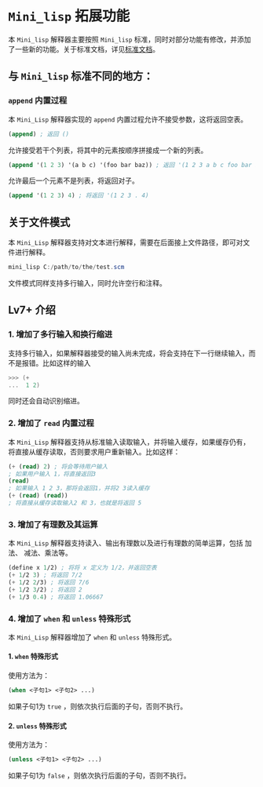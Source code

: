 # `Mini_lisp` 拓展功能

本 `Mini_lisp` 解释器主要按照 `Mini_lisp` 标准，同时对部分功能有修改，并添加了一些新的功能。关于标准文档，详见[标准文档](https://pku-software.github.io/mini-lisp-spec/)。



## 与 `Mini_lisp` 标准不同的地方：

### `append` 内置过程

本 `Mini_Lisp` 解释器实现的 `append` 内置过程允许不接受参数，这将返回空表。

```lisp
(append) ; 返回 ()
```

允许接受若干个列表，将其中的元素按顺序拼接成一个新的列表。

```lisp
(append '(1 2 3) '(a b c) '(foo bar baz)) ; 返回 '(1 2 3 a b c foo bar baz)
```

允许最后一个元素不是列表，将返回对子。

```lisp
(append '(1 2 3) 4) ; 将返回 '(1 2 3 . 4)
```



## 关于文件模式

本 `Mini_Lisp` 解释器支持对文本进行解释，需要在后面接上文件路径，即可对文件进行解释。

```powershell
mini_lisp C:/path/to/the/test.scm
```

文件模式同样支持多行输入，同时允许空行和注释。



## Lv7+ 介绍

### 1. 增加了多行输入和换行缩进

支持多行输入，如果解释器接受的输入尚未完成，将会支持在下一行继续输入，而不是报错。比如这样的输入

```powershell
>>> (+
...  1 2)
```

同时还会自动识别缩进。

### 2. 增加了 `read` 内置过程

本 `Mini_Lisp` 解释器支持从标准输入读取输入，并将输入缓存，如果缓存仍有，将直接从缓存读取，否则要求用户重新输入。比如这样：

```lisp
(+ (read) 2) ; 将会等待用户输入
; 如果用户输入 1，将直接返回3
(read)
; 如果输入 1 2 3，那将会返回1，并将2 3读入缓存
(+ (read) (read))
; 将直接从缓存读取输入2 和 3，也就是将返回 5
```

### 3. 增加了有理数及其运算

本 `Mini_Lisp` 解释器支持读入、输出有理数以及进行有理数的简单运算，包括 加法、 减法、乘法等。

```lisp
(define x 1/2) ; 将将 x 定义为 1/2，并返回空表
(+ 1/2 3) ; 将返回 7/2
(+ 1/2 2/3) ; 将返回 7/6
(+ 1/2 3/2) ; 将返回 2
(+ 1/3 0.4) ; 将返回 1.06667
```

### 4.  增加了 `when` 和 `unless` 特殊形式

本 `Mini_Lisp` 解释器增加了 `when` 和 `unless` 特殊形式。

#### 1. `when` 特殊形式

使用方法为：

```lisp
(when <子句1> <子句2> ...)
```

如果子句1为 `true` ，则依次执行后面的子句，否则不执行。

#### 2. `unless` 特殊形式

使用方法为：

```lisp
(unless <子句1> <子句2> ...)
```

如果子句1为 `false` ，则依次执行后面的子句，否则不执行。

